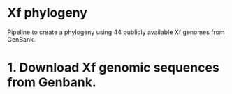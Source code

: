 # Xf phylogeny
Pipeline to create a phylogeny using 44 publicly available Xf genomes from GenBank.
# 1. Download Xf genomic sequences from Genbank.
